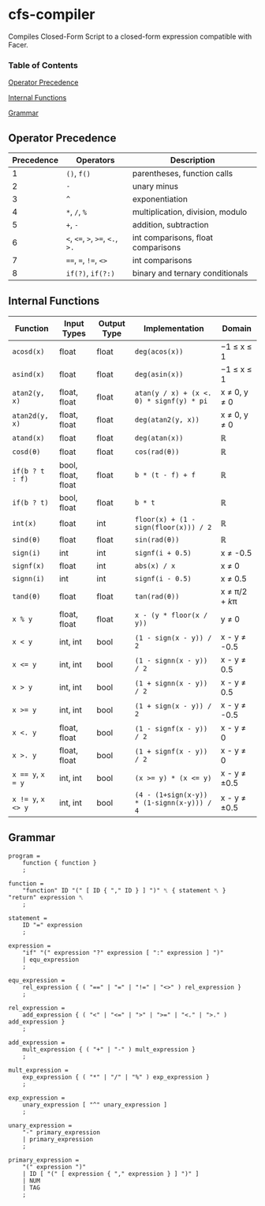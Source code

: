 # cfs-compiler
Compiles Closed-Form Script to a closed-form expression compatible with Facer.

### Table of Contents
[Operator Precedence](#operator-precedence)

[Internal Functions](#internal-functions)

[Grammar](#grammar)

## Operator Precedence
| Precedence | Operators                        | Description                            |
| ---------- | -------------------------------- | -------------------------------------- |
| 1          | `()`, `f()`                      | parentheses, function calls            |
| 2          | `-`                              | unary minus                            |
| 3          | `^`                              | exponentiation                         |
| 4          | `*`, `/`, `%`                    | multiplication, division, modulo       |
| 5          | `+`, `-`                         | addition, subtraction                  |
| 6          | `<`, `<=`, `>`, `>=`, `<.`, `>.` | int comparisons, float comparisons     |
| 7          | `==`, `=`, `!=`, `<>`            | int comparisons                        |
| 8          | `if(?)`, `if(?:)`                | binary and ternary conditionals        |

## Internal Functions
| Function           | Input Types        | Output Type | Implementation                             | Domain         |
| ------------------ | ------------------ | ----------- | -------------------------------------------| -------------- |
| `acosd(x)`         | float              | float       | `deg(acos(x))`                             | −1 ≤ x ≤ 1     |
| `asind(x)`         | float              | float       | `deg(asin(x))`                             | −1 ≤ x ≤ 1     |
| `atan2(y, x)`      | float, float       | float       | `atan(y / x) + (x <. 0) * signf(y) * pi`   | x ≠ 0, y ≠ 0   |
| `atan2d(y, x)`     | float, float       | float       | `deg(atan2(y, x))`                         | x ≠ 0, y ≠ 0   |
| `atand(x)`         | float              | float       | `deg(atan(x))`                             | ℝ              |
| `cosd(θ)`          | float              | float       | `cos(rad(θ))`                              | ℝ              |
| `if(b ? t : f)`    | bool, float, float | float       | `b * (t - f) + f`                          | ℝ              |
| `if(b ? t)`        | bool, float        | float       | `b * t`                                    | ℝ              |
| `int(x)`           | float              | int         | `floor(x) + (1 - sign(floor(x))) / 2`      | ℝ              |
| `sind(θ)`          | float              | float       | `sin(rad(θ))`                              | ℝ              |
| `sign(i)`          | int                | int         | `signf(i + 0.5)`                           | x ≠ -0.5       |
| `signf(x)`         | float              | int         | `abs(x) / x`                               | x ≠ 0          |
| `signn(i)`         | int                | int         | `signf(i - 0.5)`                           | x ≠ 0.5        |
| `tand(θ)`          | float              | float       | `tan(rad(θ))`                              | x ≠ π/2 + *k*π |
| `x % y`            | float, float       | float       | `x - (y * floor(x / y))`                   | y ≠ 0          |
| `x < y`            | int, int           | bool        | `(1 - sign(x - y)) / 2`                    | x - y ≠ -0.5   |
| `x <= y`           | int, int           | bool        | `(1 - signn(x - y)) / 2`                   | x - y ≠ 0.5    |
| `x > y`            | int, int           | bool        | `(1 + signn(x - y)) / 2`                   | x - y ≠ 0.5    |
| `x >= y`           | int, int           | bool        | `(1 + sign(x - y)) / 2`                    | x - y ≠ -0.5   |
| `x <. y`           | float, float       | bool        | `(1 - signf(x - y)) / 2`                   | x - y ≠ 0      |
| `x >. y`           | float, float       | bool        | `(1 + signf(x - y)) / 2`                   | x - y ≠ 0      |
| `x == y`, `x = y`  | int, int           | bool        | `(x >= y) * (x <= y)`                      | x - y ≠ ±0.5   |
| `x != y`, `x <> y` | int, int           | bool        | `(4 - (1+sign(x-y)) * (1-signn(x-y))) / 4` | x - y ≠ ±0.5   |

## Grammar
```ebnf
program =
    function { function }
    ;

function =
    "function" ID "(" [ ID { "," ID } ] ")" ␤ { statement ␤ } "return" expression ␤
    ;

statement =
    ID "=" expression
    ;

expression =
    "if" "(" expression "?" expression [ ":" expression ] ")"
    | equ_expression
    ;

equ_expression =
    rel_expression { ( "==" | "=" | "!=" | "<>" ) rel_expression }
    ;

rel_expression =
    add_expression { ( "<" | "<=" | ">" | ">=" | "<." | ">." ) add_expression }
    ;

add_expression =
    mult_expression { ( "+" | "-" ) mult_expression }
    ;

mult_expression =
    exp_expression { ( "*" | "/" | "%" ) exp_expression }
    ;

exp_expression =
    unary_expression [ "^" unary_expression ]
    ;

unary_expression =
    "-" primary_expression
    | primary_expression
    ;

primary_expression =
    "(" expression ")"
    | ID [ "(" [ expression { "," expression } ] ")" ]
    | NUM
    | TAG
    ;
```    
